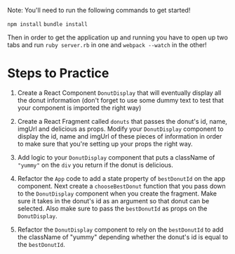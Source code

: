 Note:
You'll need to run the following commands to get started!

`npm install`
`bundle install`

Then in order to get the application up and running you have to open up two
tabs and run `ruby server.rb` in one and `webpack --watch` in the other!

# Steps to Practice

 1. Create a React Component `DonutDisplay` that will eventually display all the donut information (don't forget to use some dummy text to test that your component is imported the right way)

 2. Create a React Fragment called `donuts` that passes the donut's id, name, imgUrl and delicious as props. Modify your `DonutDisplay` component to display the id, name and imgUrl of these pieces of information in order to make sure that you're setting up your props the right way.

 3. Add logic to your `DonutDisplay` component that puts a className of `"yummy"` on the `div` you return if the donut is delicious.

 4. Refactor the `App` code to add a state property of `bestDonutId` on the app component. Next create a `chooseBestDonut` function that you pass down to the `DonutDisplay` component when you create the fragment. Make sure it takes in the donut's id as an argument so that donut can be selected. Also make sure to pass the `bestDonutId` as props on the `DonutDisplay`.

 5. Refactor the `DonutDisplay` component to rely on the `bestDonutId` to add the className of "yummy" depending whether the donut's id is equal to the `bestDonutId`.
